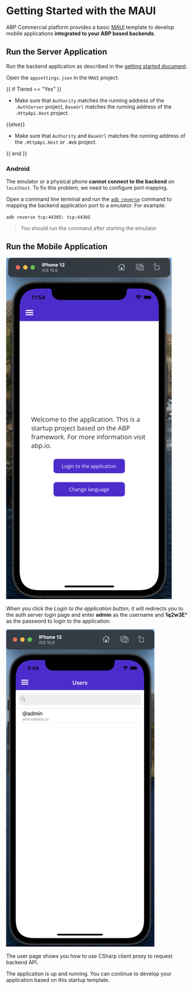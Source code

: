 # Getting Started with the MAUI

ABP Commercial platform provides a basic [MAUI](https://docs.microsoft.com/en-us/dotnet/maui/what-is-maui) template to develop mobile applications **integrated to your ABP based backends**.

## Run the Server Application

Run the backend application as described in the [getting started document](getting-started.md).

Open the `appsettings.json` in the `MAUI` project:

{{ if Tiered == "Yes" }}

* Make sure that `Authority` matches the running address of the `.AuthServer` project, `BaseUrl` matches the running address of the `.HttpApi.Host` project.

{{else}}

* Make sure that `Authority` and `BaseUrl` matches the running address of the `.HttpApi.Host` or `.Web` project.

{{ end }}

### Android

The emulator or a physical phone **cannot connect to the backend** on `localhost`. To fix this problem, we need to configure port mapping.

Open a command line terminal and run the [`adb reverse`](https://developer.android.com/studio/command-line/adb#forwardports) command to mapping the backend application port to a emulator. For example:

`adb reverse tcp:44305: tcp:44305`

> You should run the command after starting the emulator

## Run the Mobile Application

![Maui Home Page](./images/maui-home-page.png)

When you click the *Login to the application button*, it will redirects you to the auth server login page and enter **admin** as the username and **1q2w3E*** as the password to login to the application:

![Maui User Page](./images/maui-user-page.png)

The user page shows you how to use CSharp client proxy to request backend API.

The application is up and running. You can continue to develop your application based on this startup template.